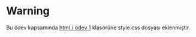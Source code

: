 # Warning

Bu ödev kapsamında [html / ödev 1](https://github.com/falovic/patika-projects/tree/main/html/%C3%B6dev%201) klasörüne style.css dosyası eklenmiştir.